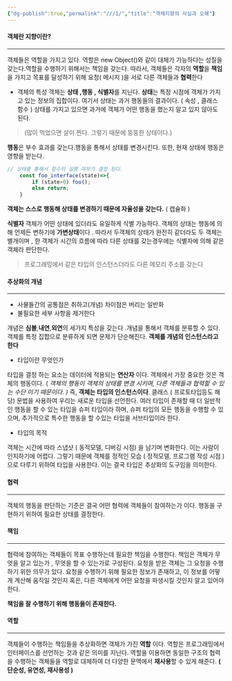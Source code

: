 ```yaml
---
{"dg-publish":true,"permalink":"///1/","title":"객체지향의 사실과 오해"}
---
```



#### 객체란 지향이란?
---

객체들은 역할을 가지고 있다. 역할은  new Object()와 같이 대체가 가능하다는 성질을 갖는다.역할을 수행하기 위해서는 책임을 갖는다. 
따라서, 객체들은 각자의 **역할**을 **책임**을 가지고 목표를 달성하기 위해 요청( 메시지 )을 서로 다른 객체들과 **협력**한다

- 객체의 특성
객체는 **상태 ,행동 , 식별자**를 지닌다.
 **상태**는 특정 시점에 객체가 가지고 있는 정보의 집합이다. 여기서 상태는 과거 행동들의 결과이다. ( 속성 , 클래스 함수 ) 상태를 가지고 있으면 과거에 객체가 어떤 행동을 했는지 알고 있지 않아도 된다.
> (많이 먹었으면 살이 찐다. 그렇기 때문에 뚱뚱한 상태이다.)

**행동**은  부수 효과를 갖는다.행동을 통해서 상태를 변경시킨다.
또한, 현재 상태에 행동은 영향을 받는다. 
```javascript
// 상태를 통해서 함수의 실행 여부가 결정 된다.
	const foo_interface(state)=>{
		if (state>0) foo();
		else return;
	}
```

**객체는 스스로 행동해 상태를 변경하기 때문에 자율성을 갖는다.** ( 캡슐화 )
 
**식별자** 객체가 어떤 상태에 있더라도 유일하게 식별 가능하다. 
객체의 상태는 행동에 의해 언제든 변하기에 **가변상태**이다 . 따라서 두객체의 상태가 완전히 같더라도 두 객체는 별개이며 , 한 객체가 시간의 흐름에 따라 다른 상태를 갖는경우에는 식별자에 의해 같은 객체라 판단한다.

>프로그래밍에서 같은 타입의 인스턴스더라도 다른 메모리 주소를 갖는다


 #### 추상화의 개념
 ---

- 사물들간의 공통점은 취하고(개념) 차이점은 버리는 일반화
- 불필요한 세부 사항을 제거한다 

개념은 **심볼**,**내연**,**외연**의 세가지 특성을 갖는다 .개념을 통해서 객체를 분류할 수 있다. 객체를 특정 집합으로 분류하게 되면 문제가 단순해진다.  **객체를 개념의 인스턴스라고 한다**

- 타입이란 무엇인가

타입을 결정 하는 요소는 데이터에 적용되는 **연산자** 이다.
객체에서 가장 중요한 것은 객체의 행동이다.  ( *객체의 행동이 객체의 상태를 변경 시키며, 다른 객체들과 협력할 수 있는 수단 이기 때문이다. )*
즉, **객체는 타입의 인스턴스이다**. 클래스 ( 프로토타입등도 해당) 문법을 사용하여 우리는 새로운 타입을 선언한다.
여러 타입이 존재할 때 더 일반적인 행동을 할 수 있는 타입을 슈퍼 타입이라 하며, 슈퍼 타입의 모든 행동을 수행할 수 있으며, 추가적으로 특수한 행동을 할 수있는 타입을 서브타입이라 한다. 

- 타입의 목적

객체는 시간에 따라 스냅샷 ( 동적모델, 디버깅 시점) 을 남기며 변화한다. 이는 사람이 인지하기에 어렵다. 그렇기 때문에 객체를 정적인 모습 ( 정적모델, 프로그램 작성 시점 ) 으로 다루기 위하여 타입을 사용한다.
이는 결국 타입은 추상화의 도구임을 의미한다.


#### 협력
---
객체의 행동을 판단하는 기준은 결국 어떤 협력에 객체들이 참여하는가 이다.
행동을 구현하기 위하여 필요한 상태를 결정한다.

#### 책임
---
협력에 참여하는 객체들이 목표 수행하는데 필요한 책임을 수행한다.  책임은 객체가 무엇을 알고 있는가 , 무엇을 할 수 있는가로 구성된다.
요청을 받은 객체는 그 요청을 수행하기 위한 의무가 있다. 요청을 수행하기 위해 필요한 정보가 존재하고, 이 정보를 어떻게 계산해 움직일 것인지 혹은, 다른 객체에게 어떤 요청을 파생시킬 것인지 알고 있어야한다.


**책임을 잘 수행하기 위해 행동들이 존재한다.** 

#### 역할
----
객체들이 수행하는 책임들을 추상화하면 객체가 가진 **역할** 이다. 역할은 프로그래밍에서 인터페이스를 선언하는 것과 같은 의미를 지닌다.
역할을 이용하면 동일한  구조의 협력을 수행하는 객체들을 역할로 대체하여 더 다양한 문맥에서 **재사용**할 수 있게 해준다.   **( 단순성, 유연성, 재사용성 )**




